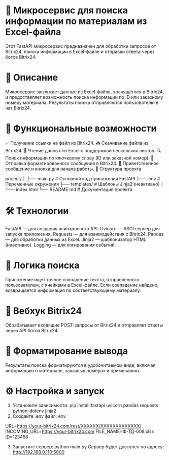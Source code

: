 # 🚀 Микросервис для поиска информации по материалам из Excel-файла
Этот FastAPI микросервис предназначен для обработки запросов от Bitrix24, поиска информации в Excel-файле и отправки ответа через ботов Bitrix24.

# 📌 Описание
Микросервис загружает данные из Excel-файла, хранящегося в Bitrix24, и предоставляет возможность поиска информации по ID или заказному номеру материала. Результаты поиска отправляются пользователю в чат Bitrix24.

# 🔧 Функциональные возможности
✅ Получение ссылки на файл из Bitrix24.
📥 Скачивание файла из Bitrix24.
📄 Чтение данных из Excel с поддержкой нескольких листов.
🔍 Поиск информации по ключевому слову (ID или заказной номер).
💬 Отправка форматированного сообщения в Bitrix24.
🎉 Приветственное сообщение и кнопка для начала работы.
📁 Структура проекта


project/
│
├── main.py                  # Основной код приложения FastAPI
├── .env                     # Переменные окружения
├── templates/               # Шаблоны Jinja2 (неактивно)
│   └── index.html
└── README.md                # Документация проекта

# 🛠 Технологии
FastAPI — для создания асинхронного API.
Uvicorn — ASGI сервер для запуска приложения.
Requests — для взаимодействия с Bitrix24.
Pandas — для обработки данных из Excel.
Jinja2 — шаблонизатор HTML (неактивно).
Logging — для логирования событий.

# 🧪 Логика поиска
Приложение ищет точное совпадение текста, отправленного пользователем, с ячейками в Excel-файле. Если совпадение найдено, возвращается информация по соответствующему материалу.

# 📡 Вебхук Bitrix24
Обрабатывает входящие POST-запросы от Bitrix24 и отправляет ответы через API ботов Bitrix24.

# 🧩 Форматирование вывода
Результаты поиска форматируются в удобочитаемом виде, включая информацию о материале, заказных номерах и примечаниях.

# ⚙️ Настройка и запуск
1. Установите зависимости:
pip install fastapi uvicorn pandas requests python-dotenv jinja2
2. Создайте .env файл:
env

URL=https://your-bitrix24.com/rest/XXXXXX/XXXXXXXXXXXXX/ 
INCOMING_URL=https://your-bitrix24.com 
FILE_NAME=Ф-ТД-008.xlsx
ID=123456

3. Запустите сервер:
python main.py
Сервер будет доступен по адресу: http://192.168.0.110:5000
